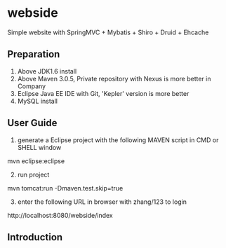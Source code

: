 webside
====

Simple website with SpringMVC + Mybatis + Shiro + Druid + Ehcache

## Preparation

1. Above JDK1.6 install
2. Above Maven 3.0.5, Private repository with Nexus is more better in Company
3. Eclipse Java EE IDE with Git, 'Kepler' version is more better
4. MySQL install

## User Guide

1. generate a Eclipse project with the following MAVEN script in CMD or SHELL window

  mvn eclipse:eclipse
  
2. run project

  mvn tomcat:run -Dmaven.test.skip=true
  
3. enter the following URL in browser with zhang/123 to login

  http://localhost:8080/webside/index


## Introduction
